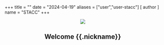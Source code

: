 +++
title = ""
date = "2024-04-19"
aliases = ["user","user-stacc"]
[ author ]
  name = "STACC"
+++

<center>
<div>
    <img class="avatar" src="{{ .picture }}"/>
    <h2>Welcome {{.nickname}}</h2>
</div>
</center>